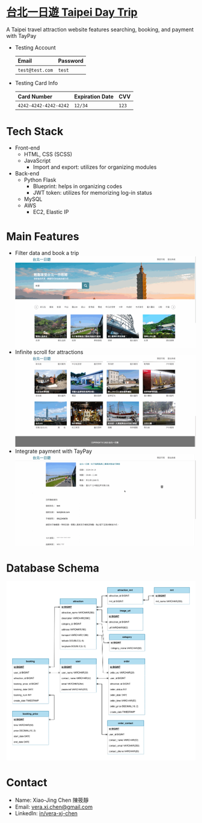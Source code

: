 # [台北一日遊 Taipei Day Trip](http://44.219.151.161:3000/)

A Taipei travel attraction website features searching, booking, and payment with TayPay

- Testing Account

  | Email           | Password |
  | --------------- | -------- |
  | `test@test.com` | `test`   |

- Testing Card Info

  | Card Number           | Expiration Date | CVV   |
  | --------------------- | --------------- | ----- |
  | `4242-4242-4242-4242` | `12/34`         | `123` |

# Tech Stack

- Front-end
  - HTML, CSS (SCSS)
  - JavaScript
    - Import and export: utilizes for organizing modules
- Back-end
  - Python Flask
    - Blueprint: helps in organizing codes
    - JWT token: utilizes for memorizing log-in status
  - MySQL
  - AWS
    - EC2, Elastic IP

# Main Features

- Filter data and book a trip
  ![filter-booking](./app/static/images/README/booking.gif)
- Infinite scroll for attractions
  ![inifinte-scroll](./app/static/images/README/inifinite.gif)
- Integrate payment with TayPay
  ![taypay](./app/static/images/README/tappay.gif)

# Database Schema

<img src="./app/static/images/README/databaseSchema.svg" width="900" alt="database-schema"></img>

# Contact

- Name: Xiao-Jing Chen 陳筱靜
- Email: vera.xj.chen@gmail.com
- LinkedIn: [in/vera-xj-chen](https://www.linkedin.com/in/vera-xj-chen/)
